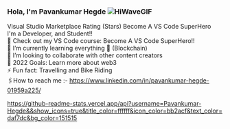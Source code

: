 
### Hola, I'm Pavankumar Hegde ![HiWaveGIF](https://user-images.githubusercontent.com/85627085/180628851-3e83995f-a51b-4e4e-ba45-3f63aafd492c.gif)



Visual Studio Marketplace Rating (Stars) Become A VS Code SuperHero
<br>
I'm a Developer, and Student!! <br>
🔭 Check out my VS Code course: Become A VS Code SuperHero!! <br>
🌱 I’m currently learning everything 🤣 (Blockchain) <br>
👯 I’m looking to collaborate with other content creators <br>
🥅 2022 Goals: Learn more about web3 <br>
⚡ Fun fact: Travelling and Bike Riding <br>
🖇️How to reach me :- https://www.linkedin.com/in/pavankumar-hegde-01959a225/
</br>


https://github-readme-stats.vercel.app/api?username=Pavankumar-Hegde&&show_icons=true&title_color=ffffff&icon_color=bb2acf&text_color=daf7dc&bg_color=151515
